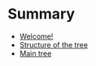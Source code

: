 # Summary

- [Welcome!](./welcome.md)
- [Structure of the tree](./structure.md)
- [Main tree](./main.md)